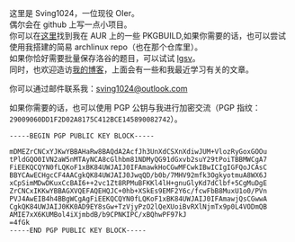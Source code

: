 这里是 Sving1024，一位现役 OIer。     
偶尔会在 github 上写一点小项目。      
你可以在[这里](https://github.com/Sving1024/PKGBUILD)找到我在 AUR 上的一些 PKGBUILD,如果你需要的话，也可以尝试使用我搭建的简易 archlinux repo（也在那个仓库里）。    
如果你恰好需要批量保存洛谷的题目，可以试试 [lgsv](https://github.com/Sving1024/lgsv)。     
同时，也欢迎造访[我的博客](https://blogs.sving1024.top)，上面会有一些和我最近学习有关的文章。     

你可以通过邮件联系我：[sving1024@outlook.com](mailto:sving1024@outlook.com)

如果你需要的话，也可以使用 PGP 公钥与我进行加密交流（PGP 指纹：`29009060DD1F2D02A8175C412BCE145890082742`）。

```
-----BEGIN PGP PUBLIC KEY BLOCK-----

mDMEZrCNCxYJKwYBBAHaRw8BAQdA2AcfJh3UnXdCSXnXdiwJUM+VlozRyGoxGOOu
tPldGQO0IVN2aW5nMTAyNCA8cGlhbm81NDMyQG91dGxvb2suY29tPoiTBBMWCgA7
FiEEKQCQYN0fLQKoF1xBK84UWJAIJ0IFAmawkHoCGwMFCwkIBwICIgIGFQoJCAsC
BBYCAwECHgcCF4AACgkQK84UWJAIJ0JwqQD/b0b/7MHV92mfk3OgkyotmuA8WX6J
xCpSimMDwDKuxCcBAI6++2vc1Zt8RPMuBFKKl4lH+gnuGlyKd7dClbf+5CgMuDgE
ZrCNCxIKKwYBBAGXVQEFAQEHQJC+0hb+XSkEs9EMF2Y6c/fcwFbB8MuxU1o0/PVn
PVJ4AwEIB4h4BBgWCgAgFiEEKQCQYN0fLQKoF1xBK84UWJAIJ0IFAmawjQsCGwwA
CgkQK84UWJAIJ0KK0AD9EY8sGw+TzVjyPzO2lQeXUoiBvRXlNjmTx9p0L4VODmQB
AMIE7xX6KUMBol4iXjmbdB/b9CPNKIPC/xBQhwPF97kJ
=4fGk
-----END PGP PUBLIC KEY BLOCK-----

```

<!--
**Sving1024/Sving1024** is a ✨ _special_ ✨ repository because its `README.md` (this file) appears on your GitHub profile.

Here are some ideas to get you started:

- 🔭 I’m currently working on ...
- 🌱 I’m currently learning ...
- 👯 I’m looking to collaborate on ...
- 🤔 I’m looking for help with ...
- 💬 Ask me about ...
- 📫 How to reach me: ...
- 😄 Pronouns: ...
- ⚡ Fun fact: ...
-->
